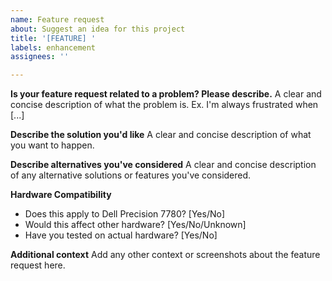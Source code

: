 ```yaml
---
name: Feature request
about: Suggest an idea for this project
title: '[FEATURE] '
labels: enhancement
assignees: ''

---
```


**Is your feature request related to a problem? Please describe.**
A clear and concise description of what the problem is. Ex. I'm always frustrated when [...]

**Describe the solution you'd like**
A clear and concise description of what you want to happen.

**Describe alternatives you've considered**
A clear and concise description of any alternative solutions or features you've considered.

**Hardware Compatibility**
- Does this apply to Dell Precision 7780? [Yes/No]
- Would this affect other hardware? [Yes/No/Unknown]
- Have you tested on actual hardware? [Yes/No]

**Additional context**
Add any other context or screenshots about the feature request here.